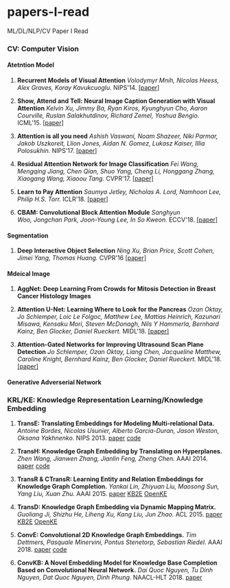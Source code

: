 # papers-I-read
ML/DL/NLP/CV Paper I Read

### CV: Computer Vision

#### Atetntion Model 
1. **Recurrent Models of Visual Attention**
*Volodymyr Mnih, Nicolas Heess, Alex Graves, Koray Kavukcuoglu.* NIPS'14. [[paper]](https://papers.nips.cc/paper/5542-recurrent-models-of-visual-attention.pdf)

1. **Show, Attend and Tell: Neural Image Caption Generation with Visual Attention**
*Kelvin Xu, Jimmy Ba, Ryan Kiros, Kyunghyun Cho, Aaron Courville, Ruslan Salakhutdinov, Richard Zemel, Yoshua Bengio.* ICML'15. [[paper]](https://arxiv.org/pdf/1502.03044.pdf)

1. **Attention is all you need**
*Ashish Vaswani, Noam Shazeer, Niki Parmar, Jakob Uszkoreit, Llion Jones, Aidan N. Gomez, Lukasz Kaiser, Illia Polosukhin.*  NIPS'17. [[paper]](https://arxiv.org/pdf/1706.03762.pdf)

1. **Residual Attention Network for Image Classification**
*Fei Wang, Mengqing Jiang, Chen Qian, Shuo Yang, Cheng Li, Honggang Zhang, Xiaogang Wang, Xiaoou Tang.* CVPR'17. [[paper]](https://arxiv.org/pdf/1704.06904.pdf)

1. **Learn to Pay Attention**
*Saumya Jetley, Nicholas A. Lord, Namhoon Lee, Philip H.S. Torr.* ICLR'18. [[paper]](https://arxiv.org/pdf/1804.02391.pdf)

1. **CBAM: Convolutional Block Attention Module**
*Sanghyun Woo, Jongchan Park, Joon-Young Lee, In So Kweon.* ECCV'18. [[paper]](https://arxiv.org/pdf/1807.06521.pdf)

#### Segmentation

1. **Deep Interactive Object Selection** 
*Ning Xu, Brian Price, Scott Cohen, Jimei Yang, Thomas Huang.* CVPR'16 [[paper]](https://arxiv.org/pdf/1603.04042.pdf)

#### Mdeical Image
1. **AggNet: Deep Learning From Crowds for Mitosis Detection in Breast Cancer Histology Images**

1. **Attention U-Net: Learning Where to Look for the Pancreas**
*Ozan Oktay, Jo Schlemper, Loic Le Folgoc, Matthew Lee, Mattias Heinrich, Kazunari Misawa, Kensaku Mori, Steven McDonagh, Nils Y Hammerla, Bernhard Kainz, Ben Glocker, Daniel Rueckert.* MIDL'18. [[paper]](https://arxiv.org/pdf/1804.03999.pdf)

1. **Attention-Gated Networks for Improving Ultrasound Scan Plane Detection**
*Jo Schlemper, Ozan Oktay, Liang Chen, Jacqueline Matthew, Caroline Knight, Bernhard Kainz, Ben Glocker, Daniel Rueckert.* MIDL'18. [[paper]](https://arxiv.org/pdf/1804.05338.pdf)


#### Generative Adverserial Network

### KRL/KE: Knowledge Representation Learning/Knowledge Embedding
1. **TransE: Translating Embeddings for Modeling Multi-relational Data.**
*Antoine Bordes, Nicolas Usunier, Alberto Garcia-Duran, Jason Weston, Oksana Yakhnenko.*  NIPS 2013. [paper](http://papers.nips.cc/paper/5071-translating-embeddings-for-modeling-multi-relational-data.pdf) [code](https://github.com/thunlp/OpenKE)

1. **TransH: Knowledge Graph Embedding by Translating on Hyperplanes.**
*Zhen Wang, Jianwen Zhang, Jianlin Feng, Zheng Chen.* AAAI 2014. [paper](http://www.aaai.org/ocs/index.php/AAAI/AAAI14/paper/viewFile/8531/8546) [code](https://github.com/thunlp/OpenkE)

1. **TransR & CTransR: Learning Entity and Relation Embeddings for Knowledge Graph Completion.**
*Yankai Lin, Zhiyuan Liu, Maosong Sun, Yang Liu, Xuan Zhu.* AAAI 2015. [paper](http://www.aaai.org/ocs/index.php/AAAI/AAAI15/paper/download/9571/9523/) [KB2E](https://github.com/thunlp/KB2E) [OpenKE](https://github.com/thunlp/OpenKE)

1. **TransD: Knowledge Graph Embedding via Dynamic Mapping Matrix.**
*Guoliang Ji, Shizhu He, Liheng Xu, Kang Liu, Jun Zhao.* ACL 2015. [paper](http://anthology.aclweb.org/P/P15/P15-1067.pdf) [KB2E](https://github.com/thunlp/KB2E) [OpenKE](https://github.com/thunlp/OpenKE)

1. **ConvE: Convolutional 2D Knowledge Graph Embeddings.**
*Tim Dettmers, Pasquale Minervini, Pontus Stenetorp, Sebastian Riedel.* AAAI 2018. [paper](https://aaai.org/ocs/index.php/AAAI/AAAI18/paper/viewPDFInterstitial/17366/15884) [code](https://github.com/TimDettmers/ConvE)

1. **ConvKB: A Novel Embedding Model for Knowledge Base Completion Based on Convolutional Neural Network.**
*Dai Quoc Nguyen, Tu Dinh Nguyen, Dat Quoc Nguyen, Dinh Phung.* NAACL-HLT 2018. [paper](http://aclweb.org/anthology/N18-2053)

